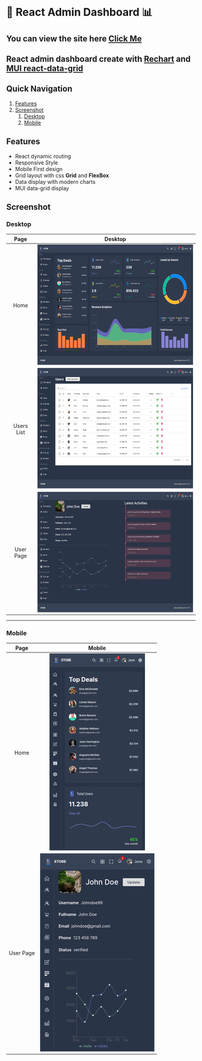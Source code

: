 # 🔴 **React Admin Dashboard** 📊

You can view the site here
[Click Me](https://era-admin-dashboard.netlify.app/)
---

## React admin dashboard create with [Rechart](https://github.com/recharts/recharts) and [MUI react-data-grid](https://github.com/mui/mui-x)

## Quick Navigation

1. [Features](#features)
2. [Screenshot](#screenshot)
   1. [Desktop](#desktop)
   2. [Mobile](#mobile)

## Features

- React dynamic routing
- Responsive Style
- Mobile First design
- Grid layout with css **Grid** and **FlexBox**
- Data display with modern charts
- MUI data-grid display

## **Screenshot**

### Desktop

|    Page    |                              Desktop                              |
| :--------: | :---------------------------------------------------------------: |
|    Home    | <img src= './client/screenshot/screenshot-desktop-1.png' height='320px'> |
| Users List | <img src= './client/screenshot/screenshot-desktop-2.png' height='320px'> |
| User Page  | <img src= './client/screenshot/screenshot-desktop-3.png' height='320px'> |

---

### Mobile

|   Page    |                     Mobile                      |
| :-------: | :---------------------------------------------: |
|   Home    |  ![mobile](./client/screenshot/screenshot-mobile.png)  |
| User Page | ![mobile](./client/screenshot/screenshot-mobile-2.png) |
